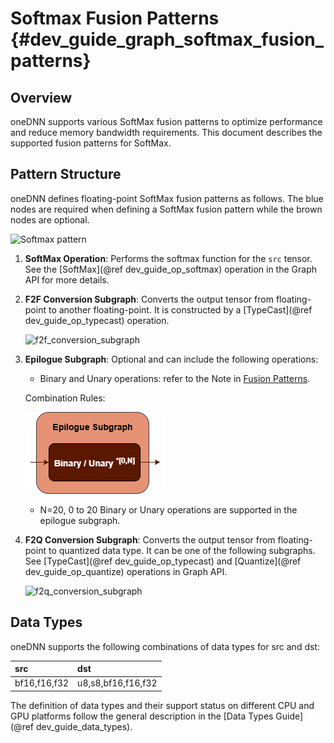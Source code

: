 Softmax Fusion Patterns {#dev_guide_graph_softmax_fusion_patterns}
==================================================================

## Overview

oneDNN supports various SoftMax fusion patterns to optimize performance and
reduce memory bandwidth requirements. This document describes the supported
fusion patterns for SoftMax.

## Pattern Structure

oneDNN defines floating-point SoftMax fusion patterns as follows.
The blue nodes are required when defining a SoftMax fusion pattern while the
brown nodes are optional.

![Softmax pattern](images/softmax_pattern.png)

1. **SoftMax Operation**: Performs the softmax function for the `src` tensor. See
   the [SoftMax](@ref dev_guide_op_softmax) operation in the Graph API for more
   details.
2. **F2F Conversion Subgraph**: Converts the output tensor from floating-point to
   another floating-point. It is constructed by a [TypeCast](@ref dev_guide_op_typecast)
   operation.

   ![f2f_conversion_subgraph](images/f2f_conversion.png)

3. **Epilogue Subgraph**: Optional and can include the following operations:
   - Binary and Unary operations: refer to the Note in
     [Fusion Patterns](graph_fusion_patterns.html).

   Combination Rules:

   ![epilogue subgraph](images/epilogue_subgraph_general_1.png)

   - N=20, 0 to 20 Binary or Unary operations are supported in the epilogue
     subgraph.

4. **F2Q Conversion Subgraph**: Converts the output
   tensor from floating-point to quantized data type. It can be one of
   the following subgraphs. See [TypeCast](@ref dev_guide_op_typecast)
   and [Quantize](@ref dev_guide_op_quantize) operations in Graph API.

   ![f2q_conversion_subgraph](images/f2q_conversion_softmax.png)


## Data Types

oneDNN supports the following combinations of data types for src and dst:

| src           | dst             |
| :------------ | :----------------- |
| bf16,f16,f32  | u8,s8,bf16,f16,f32 |

The definition of data types and their support status on different CPU and GPU
platforms follow the general description in the [Data Types Guide](@ref dev_guide_data_types).
